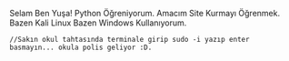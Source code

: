 Selam Ben Yuşa!
Python Öğreniyorum.
Amacım Site Kurmayı Öğrenmek.
Bazen Kali Linux Bazen Windows Kullanıyorum.

    //Sakın okul tahtasında terminale girip sudo -i yazıp enter basmayın... okula polis geliyor :D.
